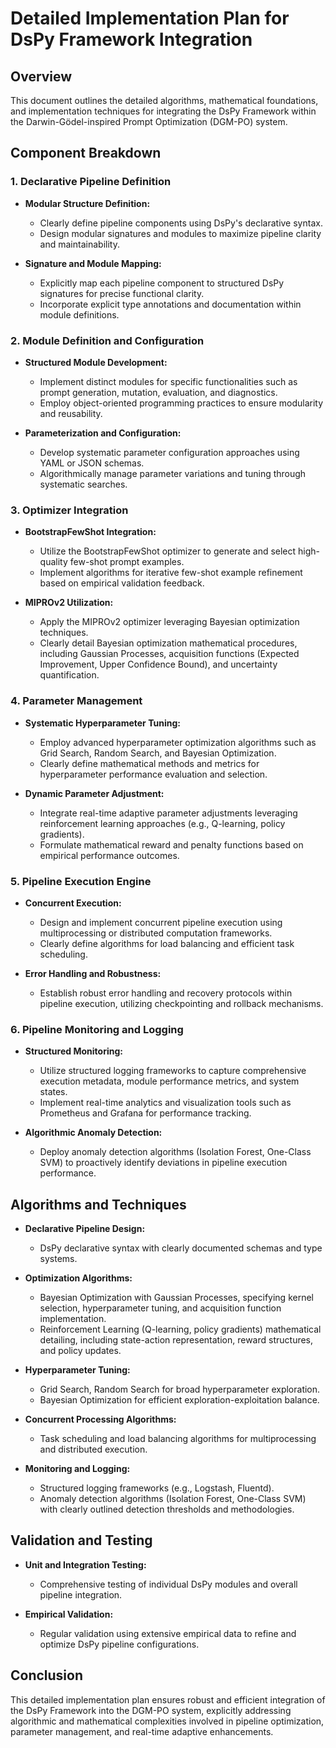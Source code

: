 # Detailed Implementation Plan for DsPy Framework Integration

## Overview
This document outlines the detailed algorithms, mathematical foundations, and implementation techniques for integrating the DsPy Framework within the Darwin-Gödel-inspired Prompt Optimization (DGM-PO) system.

## Component Breakdown

### 1. Declarative Pipeline Definition
- **Modular Structure Definition:**
  - Clearly define pipeline components using DsPy's declarative syntax.
  - Design modular signatures and modules to maximize pipeline clarity and maintainability.

- **Signature and Module Mapping:**
  - Explicitly map each pipeline component to structured DsPy signatures for precise functional clarity.
  - Incorporate explicit type annotations and documentation within module definitions.

### 2. Module Definition and Configuration
- **Structured Module Development:**
  - Implement distinct modules for specific functionalities such as prompt generation, mutation, evaluation, and diagnostics.
  - Employ object-oriented programming practices to ensure modularity and reusability.

- **Parameterization and Configuration:**
  - Develop systematic parameter configuration approaches using YAML or JSON schemas.
  - Algorithmically manage parameter variations and tuning through systematic searches.

### 3. Optimizer Integration
- **BootstrapFewShot Integration:**
  - Utilize the BootstrapFewShot optimizer to generate and select high-quality few-shot prompt examples.
  - Implement algorithms for iterative few-shot example refinement based on empirical validation feedback.

- **MIPROv2 Utilization:**
  - Apply the MIPROv2 optimizer leveraging Bayesian optimization techniques.
  - Clearly detail Bayesian optimization mathematical procedures, including Gaussian Processes, acquisition functions (Expected Improvement, Upper Confidence Bound), and uncertainty quantification.

### 4. Parameter Management
- **Systematic Hyperparameter Tuning:**
  - Employ advanced hyperparameter optimization algorithms such as Grid Search, Random Search, and Bayesian Optimization.
  - Clearly define mathematical methods and metrics for hyperparameter performance evaluation and selection.

- **Dynamic Parameter Adjustment:**
  - Integrate real-time adaptive parameter adjustments leveraging reinforcement learning approaches (e.g., Q-learning, policy gradients).
  - Formulate mathematical reward and penalty functions based on empirical performance outcomes.

### 5. Pipeline Execution Engine
- **Concurrent Execution:**
  - Design and implement concurrent pipeline execution using multiprocessing or distributed computation frameworks.
  - Clearly define algorithms for load balancing and efficient task scheduling.

- **Error Handling and Robustness:**
  - Establish robust error handling and recovery protocols within pipeline execution, utilizing checkpointing and rollback mechanisms.

### 6. Pipeline Monitoring and Logging
- **Structured Monitoring:**
  - Utilize structured logging frameworks to capture comprehensive execution metadata, module performance metrics, and system states.
  - Implement real-time analytics and visualization tools such as Prometheus and Grafana for performance tracking.

- **Algorithmic Anomaly Detection:**
  - Deploy anomaly detection algorithms (Isolation Forest, One-Class SVM) to proactively identify deviations in pipeline execution performance.

## Algorithms and Techniques

- **Declarative Pipeline Design:**
  - DsPy declarative syntax with clearly documented schemas and type systems.

- **Optimization Algorithms:**
  - Bayesian Optimization with Gaussian Processes, specifying kernel selection, hyperparameter tuning, and acquisition function implementation.
  - Reinforcement Learning (Q-learning, policy gradients) mathematical detailing, including state-action representation, reward structures, and policy updates.

- **Hyperparameter Tuning:**
  - Grid Search, Random Search for broad hyperparameter exploration.
  - Bayesian Optimization for efficient exploration-exploitation balance.

- **Concurrent Processing Algorithms:**
  - Task scheduling and load balancing algorithms for multiprocessing and distributed execution.

- **Monitoring and Logging:**
  - Structured logging frameworks (e.g., Logstash, Fluentd).
  - Anomaly detection algorithms (Isolation Forest, One-Class SVM) with clearly outlined detection thresholds and methodologies.

## Validation and Testing
- **Unit and Integration Testing:**
  - Comprehensive testing of individual DsPy modules and overall pipeline integration.

- **Empirical Validation:**
  - Regular validation using extensive empirical data to refine and optimize DsPy pipeline configurations.

## Conclusion
This detailed implementation plan ensures robust and efficient integration of the DsPy Framework into the DGM-PO system, explicitly addressing algorithmic and mathematical complexities involved in pipeline optimization, parameter management, and real-time adaptive enhancements.

